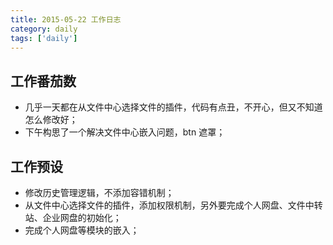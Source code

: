 ```yaml
---
title: 2015-05-22 工作日志
category: daily
tags: ['daily']
---
```


## 工作番茄数
- 几乎一天都在从文件中心选择文件的插件，代码有点丑，不开心，但又不知道怎么修改好；
- 下午构思了一个解决文件中心嵌入问题，btn 遮罩；

## 工作预设
- 修改历史管理逻辑，不添加容错机制；
- 从文件中心选择文件的插件，添加权限机制，另外要完成个人网盘、文件中转站、企业网盘的初始化；
- 完成个人网盘等模块的嵌入；